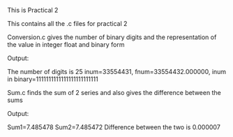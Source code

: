 This is Practical 2


This contains all the .c files for practical 2


Conversion.c gives the number of binary digits and the representation of the value in integer float and binary form

Output:

The number of digits is 25
inum=33554431,  fnum=33554432.000000, inum in binary=1111111111111111111111111


Sum.c finds the sum of 2 series and also gives the difference between the sums

Output:

Sum1=7.485478
Sum2=7.485472
Difference between the two is 0.000007
